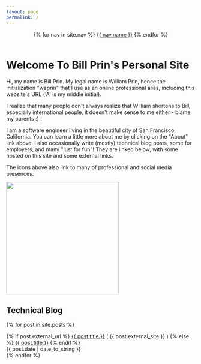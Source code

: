 ```yaml
---
layout: page
permalink: /
---
```

<header class="masthead">
  <nav class="masthead-nav">
    {% for nav in site.nav %}
      <a href="{{ nav.href }}">{{ nav.name }}</a>
    {% endfor %}
  </nav>
</header>
<a class="social" href="https://twitter.com/{{ site.author.twitter }}/" target="_blank"><i class="fa fa-twitter"></i></a>
<a class="social" href="http://linkedin.com/in/{{ site.author.linkedin }}"><i class="fa fa-linkedin"></i></a>
<a class="social" href="http://github.com/{{ site.author.github }}"><i class="fa fa-github"></i></a>
<a class="social" href="http://stackoverflow.com/users/{{ site.author.stackoverflow }}/"><i class="fa fa-stack-overflow"></i></a>
<a class="social" href="https://medium.com/@{{ site.author.medium }}"><i class="fa fa-medium"></i></a>

<h1>Welcome To Bill Prin's Personal Site</h1>

<div class="intro">

<div class="intro-text">    
<p>Hi, my name is Bill Prin. My legal name is William Prin, hence the initialization "waprin" that I use
as an online professional alias, including this website's URL ('A' is my middle initial). 

I realize that many people don't always realize that William shortens to Bill, especially international people, it 
doesn't make sense to me either - blame my parents :) ! </p>

<p>
I am a software engineer living in the beautiful city of San Francisco, California. You can learn a
little more about me by clicking on the "About" link above. I also occasionally write (mostly) technical 
blog posts, some for employers, and many "just for fun"! They are linked below, with some hosted on this site
and some external links.
</p>

<p>
The icons above also link to many of professional and social media presences.
</p>
</div>

<div class="intro-pic">
<img height="300" width="300" src="{{ site.url }}/assets/waprin_profile.jpg" />
</div>

</div>


<h2>Technical Blog</h2>
<div class="content list">

{% for post in site.posts %}
  <div class="list-item">
     {% if post.external_url %}
     <a href="{{ post.external_url }}">{{ post.title }}</a> ( {{ post.external_site }} )
     {% else %}
      <a href="{{ site.baseurl }}{{ post.url }}">{{ post.title }}</a>
     {% endif %}
    <div class="list-post-date">
      <time>{{ post.date | date_to_string }}</time>
    </div>
  </div>
{% endfor %}

</div>
